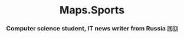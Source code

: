 <h1 align="center">Maps.Sports</h1>
<h3 align="center">Computer science student, IT news writer from Russia 🇷🇺</h3>
